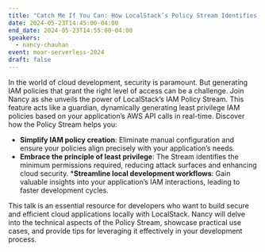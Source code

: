 ```yaml
---
title: "Catch Me If You Can: How LocalStack’s Policy Stream Identifies Least Privilege IAM Policies"
date: 2024-05-23T14:45:00-04:00
end_date: 2024-05-23T14:55:00-04:00
speakers:
  - nancy-chauhan
event: moar-serverless-2024
draft: false
---
```


In the world of cloud development, security is paramount. But generating IAM policies that grant the right level of access can be a challenge. Join Nancy as she unveils the power of LocalStack’s IAM Policy Stream. This feature acts like a guardian, dynamically generating least privilege IAM policies based on your application’s AWS API calls in real-time. Discover how the Policy Stream helps you:

* **Simplify IAM policy creation**: Eliminate manual configuration and ensure your policies align precisely with your application’s needs.
* **Embrace the principle of least privilege**: The Stream identifies the minimum permissions required, reducing attack surfaces and enhancing cloud security.
***Streamline local development workflows**: Gain valuable insights into your application’s IAM interactions, leading to faster development cycles.

This talk is an essential resource for developers who want to build secure and efficient cloud applications locally with LocalStack. Nancy will delve into the technical aspects of the Policy Stream, showcase practical use cases, and provide tips for leveraging it effectively in your development process.